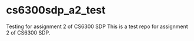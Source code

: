 # cs6300sdp_a2_test
Testing for assignment 2 of CS6300 SDP
This is a test repo for assignment 2 of CS6300 SDP.
